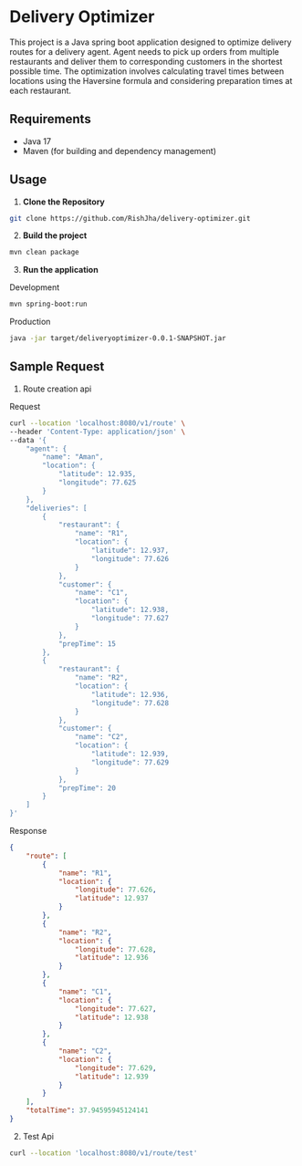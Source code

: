 # Delivery Optimizer

This project is a Java spring boot application designed to optimize delivery routes for a delivery agent. Agent needs to pick up orders from multiple restaurants and deliver them to corresponding customers in the shortest possible time. The optimization involves calculating travel times between locations using the Haversine formula and considering preparation times at each restaurant.


## Requirements

- Java 17
- Maven (for building and dependency management)

## Usage

1. **Clone the Repository**
```bash
git clone https://github.com/RishJha/delivery-optimizer.git
```

2. **Build the project**
```bash
mvn clean package
```

3. **Run the application**

Development
```bash
mvn spring-boot:run
```

Production
```bash
java -jar target/deliveryoptimizer-0.0.1-SNAPSHOT.jar
```

## Sample Request

1. Route creation api

Request
```bash
curl --location 'localhost:8080/v1/route' \
--header 'Content-Type: application/json' \
--data '{
    "agent": {
        "name": "Aman",
        "location": {
            "latitude": 12.935,
            "longitude": 77.625
        }
    },
    "deliveries": [
        {
            "restaurant": {
                "name": "R1",
                "location": {
                    "latitude": 12.937,
                    "longitude": 77.626
                }
            },
            "customer": {
                "name": "C1",
                "location": {
                    "latitude": 12.938,
                    "longitude": 77.627
                }
            },
            "prepTime": 15
        },
        {
            "restaurant": {
                "name": "R2",
                "location": {
                    "latitude": 12.936,
                    "longitude": 77.628
                }
            },
            "customer": {
                "name": "C2",
                "location": {
                    "latitude": 12.939,
                    "longitude": 77.629
                }
            },
            "prepTime": 20
        }
    ]
}'
```
Response
```json
{
    "route": [
        {
            "name": "R1",
            "location": {
                "longitude": 77.626,
                "latitude": 12.937
            }
        },
        {
            "name": "R2",
            "location": {
                "longitude": 77.628,
                "latitude": 12.936
            }
        },
        {
            "name": "C1",
            "location": {
                "longitude": 77.627,
                "latitude": 12.938
            }
        },
        {
            "name": "C2",
            "location": {
                "longitude": 77.629,
                "latitude": 12.939
            }
        }
    ],
    "totalTime": 37.94595945124141
}
```

2. Test Api
```bash
curl --location 'localhost:8080/v1/route/test'
```

